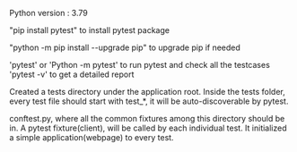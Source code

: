 Python version : 3.79

"pip install pytest"  to install pytest package

"python -m pip install --upgrade pip" to upgrade pip if needed

'pytest' or 'Python -m pytest' to run pytest and check all the testcases
'pytest -v' to get a detailed report


Created a tests directory under the application root.
Inside the tests folder, every test file should start with test_*, it will be auto-discoverable by pytest.

conftest.py, where all the common fixtures among this directory should be in.
A pytest fixture(client), will be called by each individual test. It initialized a simple application(webpage) to every test.


